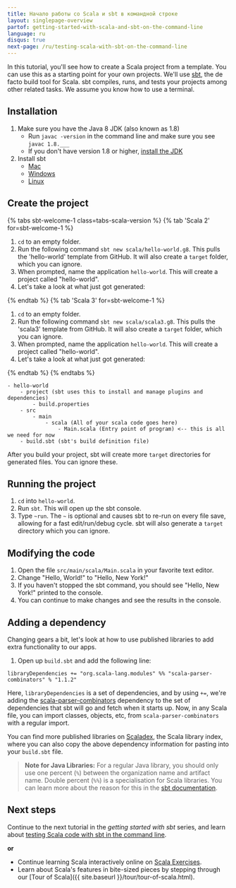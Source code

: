 ```yaml
---
title: Начало работы со Scala и sbt в командной строке
layout: singlepage-overview
partof: getting-started-with-scala-and-sbt-on-the-command-line
language: ru
disqus: true
next-page: /ru/testing-scala-with-sbt-on-the-command-line
---
```


In this tutorial, you'll see how to create a Scala project from
a template. You can use this as a starting point for your own
projects. We'll use [sbt](https://www.scala-sbt.org/1.x/docs/index.html), the de facto build tool for Scala. sbt compiles,
runs, and tests your projects among other related tasks.
We assume you know how to use a terminal.

## Installation
1. Make sure you have the Java 8 JDK (also known as 1.8)
    * Run `javac -version` in the command line and make sure you see
    `javac 1.8.___`
    * If you don't have version 1.8 or higher, [install the JDK](https://www.oracle.com/technetwork/java/javase/downloads/jdk8-downloads-2133151.html)
1. Install sbt
    * [Mac](https://www.scala-sbt.org/1.x/docs/Installing-sbt-on-Mac.html)
    * [Windows](https://www.scala-sbt.org/1.x/docs/Installing-sbt-on-Windows.html)
    * [Linux](https://www.scala-sbt.org/1.x/docs/Installing-sbt-on-Linux.html)

## Create the project

{% tabs sbt-welcome-1 class=tabs-scala-version %}
{% tab 'Scala 2' for=sbt-welcome-1 %}

1. `cd` to an empty folder.
1. Run the following command `sbt new scala/hello-world.g8`.
This pulls the 'hello-world' template from GitHub.
It will also create a `target` folder, which you can ignore.
1. When prompted, name the application `hello-world`. This will
create a project called "hello-world".
1. Let's take a look at what just got generated:

{% endtab %}
{% tab 'Scala 3' for=sbt-welcome-1 %}

1. `cd` to an empty folder.
1. Run the following command `sbt new scala/scala3.g8`.
This pulls the 'scala3' template from GitHub.
It will also create a `target` folder, which you can ignore.
1. When prompted, name the application `hello-world`. This will
create a project called "hello-world".
1. Let's take a look at what just got generated:

{% endtab %}
{% endtabs %}


```
- hello-world
    - project (sbt uses this to install and manage plugins and dependencies)
        - build.properties
    - src
        - main
            - scala (All of your scala code goes here)
                - Main.scala (Entry point of program) <-- this is all we need for now
    - build.sbt (sbt's build definition file)
```

After you build your project, sbt will create more `target` directories
for generated files. You can ignore these.

## Running the project
1. `cd` into `hello-world`.
1. Run `sbt`. This will open up the sbt console.
1. Type `~run`. The `~` is optional and causes sbt to re-run on every file save,
allowing for a fast edit/run/debug cycle. sbt will also generate a `target` directory
which you can ignore.

## Modifying the code
1. Open the file `src/main/scala/Main.scala` in your favorite text editor.
1. Change "Hello, World!" to "Hello, New York!"
1. If you haven't stopped the sbt command, you should see "Hello, New York!"
printed to the console.
1. You can continue to make changes and see the results in the console.

## Adding a dependency
Changing gears a bit, let's look at how to use published libraries to add
extra functionality to our apps.

1. Open up `build.sbt` and add the following line:

```
libraryDependencies += "org.scala-lang.modules" %% "scala-parser-combinators" % "1.1.2"
```
Here, `libraryDependencies` is a set of dependencies, and by using `+=`,
we're adding the [scala-parser-combinators](https://github.com/scala/scala-parser-combinators) dependency to the set of dependencies that sbt will go
and fetch when it starts up. Now, in any Scala file, you can import classes,
objects, etc, from `scala-parser-combinators` with a regular import.

You can find more published libraries on
[Scaladex](https://index.scala-lang.org/), the Scala library index, where you
can also copy the above dependency information for pasting into your `build.sbt`
file.

> **Note for Java Libraries:** For a regular Java library, you should only use one percent (`%`) between the
> organization name and artifact name. Double percent (`%%`) is a specialisation for Scala libraries.
> You can learn more about the reason for this in the [sbt documentation][sbt-docs-lib-dependencies].

## Next steps

Continue to the next tutorial in the _getting started with sbt_ series, and learn about [testing Scala code with sbt in the command line](testing-scala-with-sbt-on-the-command-line.html).

**or**

- Continue learning Scala interactively online on
 [Scala Exercises](https://www.scala-exercises.org/scala_tutorial).
- Learn about Scala's features in bite-sized pieces by stepping through our [Tour of Scala]({{ site.baseurl }}/tour/tour-of-scala.html).

[sbt-docs-lib-dependencies]: https://www.scala-sbt.org/1.x/docs/Library-Dependencies.html#Getting+the+right+Scala+version+with
